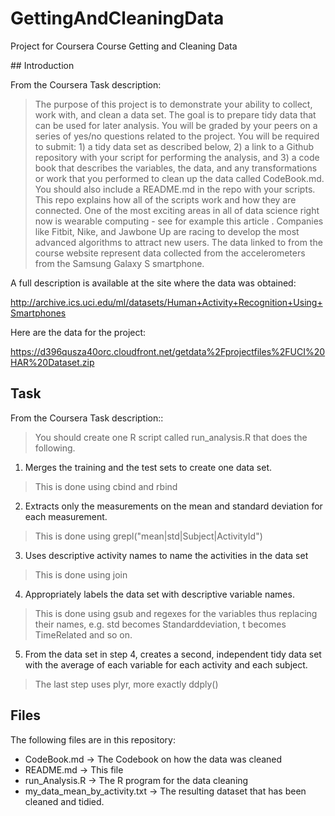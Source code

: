 # GettingAndCleaningData
Project for Coursera Course Getting and Cleaning Data

## Introduction

From the Coursera Task description:
> The purpose of this project is to demonstrate your ability to collect, work with, and clean a data set. The goal is to prepare tidy data that can be used for later analysis. You will be graded by your peers on a series of yes/no questions related to the project. You will be required to submit: 1) a tidy data set as described below, 2) a link to a Github repository with your script for performing the analysis, and 3) a code book that describes the variables, the data, and any transformations or work that you performed to clean up the data called CodeBook.md. You should also include a README.md in the repo with your scripts. This repo explains how all of the scripts work and how they are connected. 
One of the most exciting areas in all of data science right now is wearable computing - see for example this article . Companies like Fitbit, Nike, and Jawbone Up are racing to develop the most advanced algorithms to attract new users. The data linked to from the course website represent data collected from the accelerometers from the Samsung Galaxy S smartphone. 

A full description is available at the site where the data was obtained:

http://archive.ics.uci.edu/ml/datasets/Human+Activity+Recognition+Using+Smartphones

Here are the data for the project:

https://d396qusza40orc.cloudfront.net/getdata%2Fprojectfiles%2FUCI%20HAR%20Dataset.zip

## Task
From the Coursera Task description::

> You should create one R script called run_analysis.R that does the following. 

1. Merges the training and the test sets to create one data set.
> This is done using cbind and rbind

2. Extracts only the measurements on the mean and standard deviation for each measurement. 
> This is done using grepl("mean|std|Subject|ActivityId")

3. Uses descriptive activity names to name the activities in the data set
> This is done using join

4. Appropriately labels the data set with descriptive variable names. 
> This is done using gsub and regexes for the variables thus replacing their names, e.g. std becomes Standarddeviation, t becomes TimeRelated and so on. 

5. From the data set in step 4, creates a second, independent tidy data set with the average of each variable for each activity and each subject.
> The last step uses plyr, more exactly ddply()

## Files
The following files are in this repository:

* CodeBook.md -> The Codebook on how the data was cleaned
* README.md -> This file
* run_Analysis.R -> The R program for the data cleaning
* my_data_mean_by_activity.txt -> The resulting dataset that has been cleaned and tidied. 
